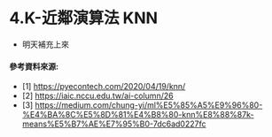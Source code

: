# 4.K-近鄰演算法 KNN
* 明天補充上來





#### 參考資料來源:
* [1] https://pyecontech.com/2020/04/19/knn/
* [2] https://iaic.nccu.edu.tw/ai-column/26
* [3] https://medium.com/chung-yi/ml%E5%85%A5%E9%96%80-%E4%BA%8C%E5%8D%81%E4%B8%80-knn%E8%88%87k-means%E5%B7%AE%E7%95%B0-7dc6ad0227fc
